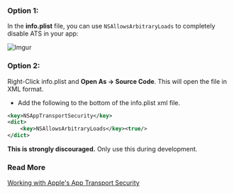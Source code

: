 ### Option 1:
In the **info.plist** file, you can use `NSAllowsArbitraryLoads` to completely disable ATS in your app:

![Imgur](http://i.imgur.com/Tmy1wYL.png)

### Option 2:
Right-Click info.plist and **Open As -> Source Code**. This will open the file in XML format.
- Add the following to the bottom of the info.plist xml file.
```xml
<key>NSAppTransportSecurity</key>
<dict>
    <key>NSAllowsArbitraryLoads</key><true/>
</dict>
```

**This is strongly discouraged.** Only use this during development.

### Read More

[Working with Apple's App Transport Security](http://www.neglectedpotential.com/2015/06/working-with-apples-application-transport-security/)